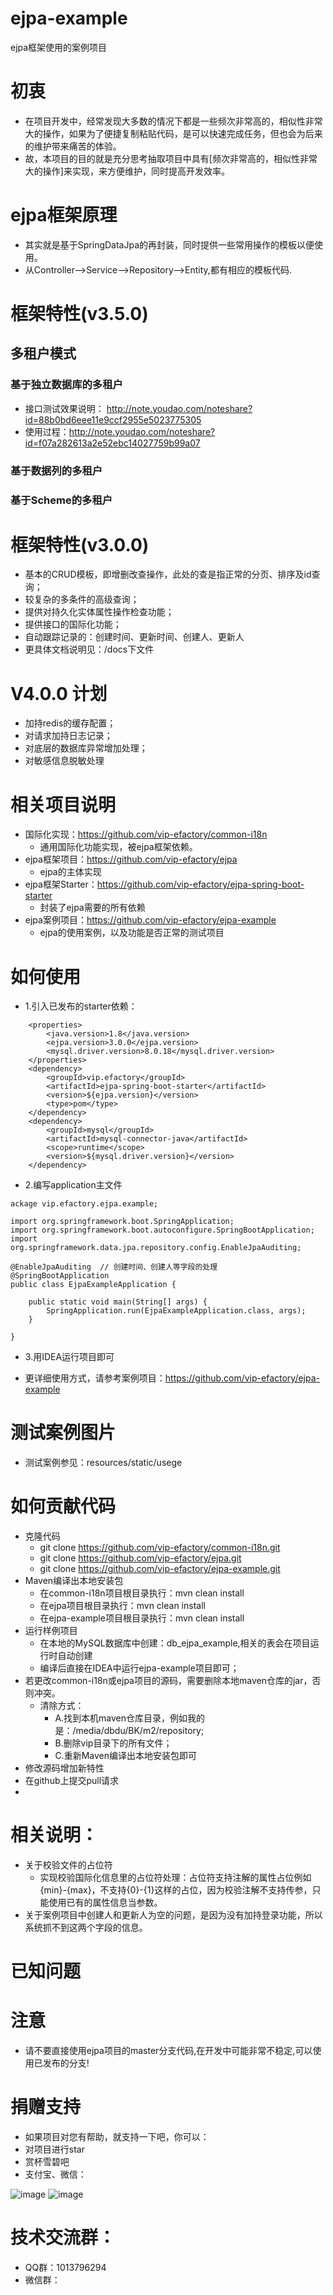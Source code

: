 # ejpa-example
ejpa框架使用的案例项目

# 初衷
- 在项目开发中，经常发现大多数的情况下都是一些频次非常高的，相似性非常大的操作，如果为了便捷复制粘贴代码，是可以快速完成任务，但也会为后来的维护带来痛苦的体验。
- 故，本项目的目的就是充分思考抽取项目中具有[频次非常高的，相似性非常大的操作]来实现，来方便维护，同时提高开发效率。

# ejpa框架原理
- 其实就是基于SpringDataJpa的再封装，同时提供一些常用操作的模板以便使用。
- 从Controller-->Service-->Repository-->Entity,都有相应的模板代码.

# 框架特性(v3.5.0)
## 多租户模式
### 基于独立数据库的多租户
- 接口测试效果说明：
  <http://note.youdao.com/noteshare?id=88b0bd6eee11e9ccf2955e5023775305>
- 使用过程：<http://note.youdao.com/noteshare?id=f07a282613a2e52ebc14027759b99a07>

### 基于数据列的多租户

### 基于Scheme的多租户

# 框架特性(v3.0.0)
- 基本的CRUD模板，即增删改查操作，此处的查是指正常的分页、排序及id查询；
- 较复杂的多条件的高级查询；
- 提供对持久化实体属性操作检查功能；
- 提供接口的国际化功能；
- 自动跟踪记录的：创建时间、更新时间、创建人、更新人
- 更具体文档说明见：/docs下文件
    

# V4.0.0 计划
- 加持redis的缓存配置；
- 对请求加持日志记录；
- 对底层的数据库异常增加处理；
- 对敏感信息脱敏处理


# 相关项目说明
- 国际化实现：https://github.com/vip-efactory/common-i18n
    - 通用国际化功能实现，被ejpa框架依赖。
- ejpa框架项目：https://github.com/vip-efactory/ejpa
    - ejpa的主体实现
- ejpa框架Starter：https://github.com/vip-efactory/ejpa-spring-boot-starter
    - 封装了ejpa需要的所有依赖
- ejpa案例项目：https://github.com/vip-efactory/ejpa-example
    - ejpa的使用案例，以及功能是否正常的测试项目
    
# 如何使用
- 1.引入已发布的starter依赖：

```
    <properties>
        <java.version>1.8</java.version>
        <ejpa.version>3.0.0</ejpa.version>
        <mysql.driver.version>8.0.18</mysql.driver.version>
    </properties>
    <dependency>
        <groupId>vip.efactory</groupId>
        <artifactId>ejpa-spring-boot-starter</artifactId>
        <version>${ejpa.version}</version>
        <type>pom</type>
    </dependency>
    <dependency>
        <groupId>mysql</groupId>
        <artifactId>mysql-connector-java</artifactId>
        <scope>runtime</scope>
        <version>${mysql.driver.version}</version>
    </dependency>
```

- 2.编写application主文件
```
ackage vip.efactory.ejpa.example;

import org.springframework.boot.SpringApplication;
import org.springframework.boot.autoconfigure.SpringBootApplication;
import org.springframework.data.jpa.repository.config.EnableJpaAuditing;

@EnableJpaAuditing  // 创建时间、创建人等字段的处理
@SpringBootApplication
public class EjpaExampleApplication {

    public static void main(String[] args) {
        SpringApplication.run(EjpaExampleApplication.class, args);
    }

}
```
- 3.用IDEA运行项目即可

- 更详细使用方式，请参考案例项目：https://github.com/vip-efactory/ejpa-example

# 测试案例图片
- 测试案例参见：resources/static/usege

# 如何贡献代码
- 克隆代码
    - git clone https://github.com/vip-efactory/common-i18n.git
    - git clone https://github.com/vip-efactory/ejpa.git
    - git clone https://github.com/vip-efactory/ejpa-example.git
- Maven编译出本地安装包
    - 在common-i18n项目根目录执行：mvn clean install
    - 在ejpa项目根目录执行：mvn clean install
    - 在ejpa-example项目根目录执行：mvn clean install
- 运行样例项目
    - 在本地的MySQL数据库中创建：db_ejpa_example,相关的表会在项目运行时自动创建
    - 编译后直接在IDEA中运行ejpa-example项目即可；
- 若更改common-i18n或ejpa项目的源码，需要删除本地maven仓库的jar，否则冲突。
    - 清除方式：
        - A.找到本机maven仓库目录，例如我的是：/media/dbdu/BK/m2/repository;
        - B.删除vip目录下的所有文件；
        - C.重新Maven编译出本地安装包即可
- 修改源码增加新特性
- 在github上提交pull请求
- 

# 相关说明：
- 关于校验文件的占位符
    - 实现校验国际化信息里的占位符处理：占位符支持注解的属性占位例如{min}-{max}，不支持{0}-{1}这样的占位，因为校验注解不支持传参，只能使用已有的属性信息当参数。
- 关于案例项目中创建人和更新人为空的问题，是因为没有加持登录功能，所以系统抓不到这两个字段的信息。


# 已知问题

# 注意
- 请不要直接使用ejpa项目的master分支代码,在开发中可能非常不稳定,可以使用已发布的分支!

# 捐赠支持
- 如果项目对您有帮助，就支持一下吧，你可以：
- 对项目进行star
- 赏杯雪碧吧
- 支付宝、微信：

![image](https://github.com/vip-efactory/ejpa-example/raw/master/src/main/resources/static/payimg/ali-pay.png)
![image](https://github.com/vip-efactory/ejpa-example/raw/master/src/main/resources/static/payimg/wx-pay.png)

# 技术交流群：
- QQ群：1013796294
- 微信群：
